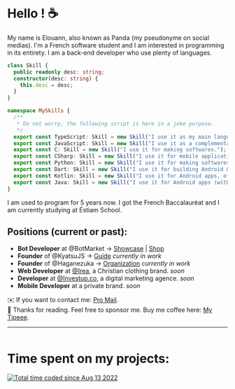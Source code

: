 # Hello ! :coffee:

My name is Elouann, also known as Panda (my pseudonyme on social medias).
I'm a French software student and I am interested in programming in its entirety. I am a back-end developer who use plenty of languages.
```ts
class Skill {
  public readonly desc: string;
  constructor(desc: string) {
    this.desc = desc;
  }
}

namespace MySkills {
  /**
   * Do not worry, the following script is here in a joke purpose.
   */
  export const TypeScript: Skill = new Skill("I use it as my main language for back-end and server-side programming.");
  export const JavaScript: Skill = new Skill("I use it as a complementary language for TypeScript.");
  export const C: Skill = new Skill("I use it for making softwares.");
  export const CSharp: Skill = new Skill("I use it for mobile applications (iOS/Android), especially with Xamarin.");
  export const Python: Skill = new Skill("I use it for making softwares.");
  export const Dart: Skill = new Skill("I use it for building Android & iOS apps with Flutter.");
  export const Kotlin: Skill = new Skill("I use it for Android apps, often paired with Java.");
  export const Java: Skill = new Skill("I use it for Android apps (with Kotlin), softwares and Minecraft mods.");
}
```
I am used to program for 5 years now. I got the French Baccalauréat and I am currently studying at Éstiam School.

Positions (current or past):
---
- **Bot Developer** at @BotMarket → [Showcase](https://www.botmarket.ovh/) | [Shop](https://customers.botmarket.ovh/)
- **Founder** of @KyatsuJS → [Guide](https://kyatsujs.gitbook.io/guide/) *currently in work*
- **Founder** of @Haganezuka → [Organization](https://github.com/HaganezukaBot) *currently in work*
- **Web Developer** at [@Irea](https://www.instagram.com/irea.clo/), a Christian clothing brand. *soon*
- **Developer** at [@Investup.co](https://www.instagram.com/investup.co/), a digital marketing agence. *soon*
- **Mobile Developer** at a private brand. *soon*

✉️ If you want to contact me: [Pro Mail](panda@botmarket.ovh).<br>
💖 Thanks for reading. Feel free to sponsor me. Buy me coffee here: [My Tipeee](https://tipeee.com/elouannh).

---

<img src="https://komarev.com/ghpvc/?username=PxndxDev&style=for-the-badge&color=blue" alt=""/>

# Time spent on my projects:
<a href="https://wakatime.com/@1f18b09f-6cf2-4aa1-a256-b88b4b5616fe"><img src="https://wakatime.com/badge/user/1f18b09f-6cf2-4aa1-a256-b88b4b5616fe.svg?style=for-the-badge" alt="Total time coded since Aug 13 2022" /></a>
